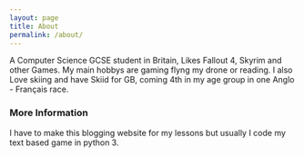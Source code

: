 ```yaml
---
layout: page
title: About
permalink: /about/
---
```


A Computer Science GCSE student in Britain, Likes Fallout 4, Skyrim and other Games.  My main hobbys are gaming flyng my drone or reading.  I also Love skiing and have Skiid for GB, coming 4th in my age group in one Anglo - Français race.

### More Information

I have to make this blogging website for my lessons but usually I code my text based game in python 3.

